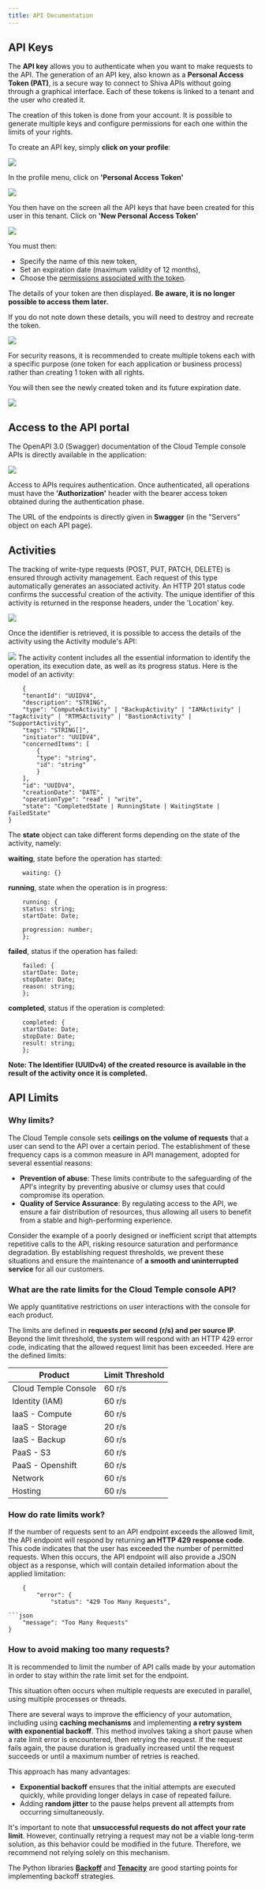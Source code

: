 ```yaml
---
title: API Documentation
---
```


## API Keys

The __API key__ allows you to authenticate when you want to make requests to the API. The generation of an API key, also known as a __Personal Access Token (PAT)__, 
is a secure way to connect to Shiva APIs without going through a graphical interface. Each of these tokens is linked to a tenant and the user who created it.

The creation of this token is done from your account. It is possible to generate multiple keys and configure permissions for each one within the limits of your rights.

To create an API key, simply __click on your profile__:

![](images/shiva_profil_001.png)

In the profile menu, click on __'Personal Access Token'__

![](images/shiva_profil_003.png)

You then have on the screen all the API keys that have been created for this user in this tenant. Click on __'New Personal Access Token'__

![](images/shiva_profil_002.png)

You must then:
- Specify the name of this new token,
- Set an expiration date (maximum validity of 12 months),
- Choose the [permissions associated with the token](permissions.md).

The details of your token are then displayed. __Be aware, it is no longer possible to access them later.__

If you do not note down these details, you will need to destroy and recreate the token.

![](images/shiva_profil_004.png)

For security reasons, it is recommended to create multiple tokens each with a specific purpose (one token for each application or business process) rather than creating 1 token with all rights.

You will then see the newly created token and its future expiration date.

![](images/shiva_profil_005.png)

## Access to the API portal

The OpenAPI 3.0 (Swagger) documentation of the Cloud Temple console APIs is directly available in the application:

![](images/shiva_api_001.png)

Access to APIs requires authentication. Once authenticated, all operations must have the __'Authorization'__ header with the bearer access token obtained during the authentication phase.

The URL of the endpoints is directly given in __Swagger__ (in the "Servers" object on each API page).

## Activities

The tracking of write-type requests (POST, PUT, PATCH, DELETE) is ensured through activity management. Each request of this type automatically generates an associated activity. An HTTP 201 status code confirms the successful creation of the activity. The unique identifier of this activity is returned in the response headers, under the 'Location' key.

![](images/shiva_api_002.png)

Once the identifier is retrieved, it is possible to access the details of the activity using the Activity module's API:

![](images/shiva_api_003.png)
The activity content includes all the essential information to identify the operation, its execution date, as well as its progress status. Here is the model of an activity:

```
    {
    "tenantId": "UUIDV4",
    "description": "STRING",
    "type": "ComputeActivity" | "BackupActivity" | "IAMActivity" | "TagActivity" | "RTMSActivity" | "BastionActivity" | "SupportActivity",
    "tags": "STRING[]",
    "initiator": "UUIDV4",
    "concernedItems": [
        {
        "type": "string",
        "id": "string"
        }
    ],
    "id": "UUIDV4",
    "creationDate": "DATE",
    "operationType": "read" | "write",
    "state": "CompletedState | RunningState | WaitingState | FailedState"
}
```

The **state** object can take different forms depending on the state of the activity, namely:

**waiting**, state before the operation has started:
```
    waiting: {}
```
**running**, state when the operation is in progress:
```
    running: {
    status: string;
    startDate: Date;

    progression: number;
    };
```
**failed**, status if the operation has failed:
```
    failed: {
    startDate: Date;
    stopDate: Date;
    reason: string;
    };
```
**completed**, status if the operation is completed:
```
    completed: {
    startDate: Date;
    stopDate: Date;
    result: string;
    };
```
**Note: The Identifier (UUIDv4) of the created resource is available in the result of the activity once it is completed.**

## API Limits

### Why limits?

The Cloud Temple console sets __ceilings on the volume of requests__ that a user can send
to the API over a certain period. The establishment of these frequency caps is a common measure in API management, adopted for several essential reasons:

- **Prevention of abuse**: These limits contribute to the safeguarding of the API's integrity by preventing abusive
or clumsy uses that could compromise its operation.
- **Quality of Service Assurance**: By regulating access to the API, we ensure a fair distribution of resources, thus allowing all users to benefit from a stable and high-performing experience.

Consider the example of a poorly designed or inefficient script that attempts repetitive calls to the API, risking resource saturation and performance degradation. By establishing request thresholds, we prevent these situations and ensure the maintenance of __a smooth and uninterrupted service__ for all our customers.

### What are the rate limits for the Cloud Temple console API?

We apply quantitative restrictions on user interactions with the console for each product.

The limits are defined in __requests per second (r/s) and per source IP__. Beyond the limit threshold, the system will respond with an HTTP 429 error code, indicating that the allowed request limit has been exceeded.
Here are the defined limits:

| Product              | Limit Threshold |
|----------------------|-----------------|
| Cloud Temple Console | 60 r/s          |
| Identity (IAM)       | 60 r/s          |
| IaaS - Compute       | 60 r/s          |
| IaaS - Storage       | 20 r/s          |
| IaaS - Backup        | 60 r/s          |
| PaaS - S3            | 60 r/s          |
| PaaS - Openshift     | 60 r/s          |
| Network              | 60 r/s          |
| Hosting              | 60 r/s          |

### How do rate limits work?

If the number of requests sent to an API endpoint exceeds the allowed limit, the API endpoint will respond by returning
__an HTTP 429 response code__. This code indicates that the user has exceeded the number of permitted requests.
When this occurs, the API endpoint will also provide a JSON object as a response,
which will contain detailed information about the applied limitation:
```
    {
        "error": {
            "status": "429 Too Many Requests",

```json
    "message": "Too Many Requests"
}
```
### How to avoid making too many requests?

It is recommended to limit the number of API calls made by your automation in order to stay within the rate limit set for the endpoint.

This situation often occurs when multiple requests are executed in parallel, using multiple processes or threads.

There are several ways to improve the efficiency of your automation, including using __caching mechanisms__ and implementing __a retry system with exponential backoff__. This method involves taking a short pause when a rate limit error is encountered, then retrying the request. If the request fails again, the pause duration is gradually increased until the request succeeds or until a maximum number of retries is reached.

This approach has many advantages:
- __Exponential backoff__ ensures that the initial attempts are executed quickly, while providing longer delays in case of repeated failure.
- Adding __random jitter__ to the pause helps prevent all attempts from occurring simultaneously.

It's important to note that __unsuccessful requests do not affect your rate limit__.
However, continually retrying a request may not be a viable long-term solution,
as this behavior could be modified in the future. Therefore, we recommend not relying solely on this mechanism.

The Python libraries __[Backoff](https://pypi.org/project/backoff/)__ and __[Tenacity](https://pypi.org/project/tenacity/)__ 
are good starting points for implementing backoff strategies.